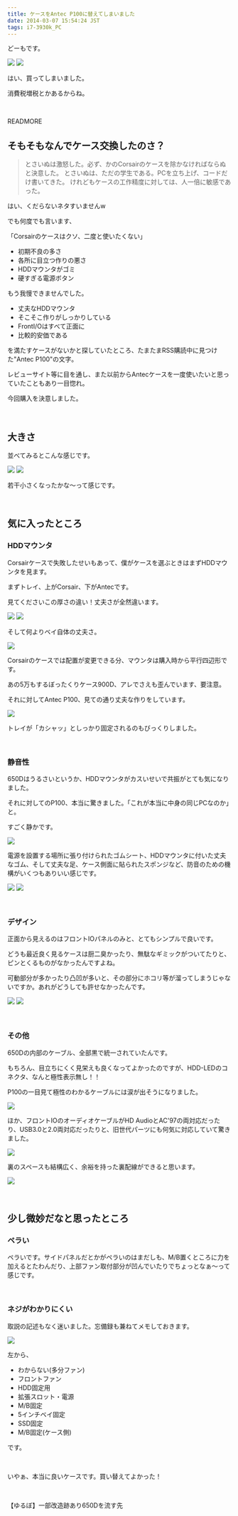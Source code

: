 ```yaml
---
title: ケースをAntec P100に替えてしまいました
date: 2014-03-07 15:54:24 JST
tags: i7-3930k_PC
---
```

どーもです。

<img src="https://lh5.googleusercontent.com/-XoKivWIxV-E/UxlZ2n5NcBI/AAAAAAAADBo/889Z-pZBzoI/s640/IMG_1631.JPG" />

<img src="https://lh4.googleusercontent.com/-FijF9e1kEAw/UxlZ1-Dv3PI/AAAAAAAADBs/jEuuzZ2dooA/s640/IMG_1632.JPG" />

はい、買ってしまいました。

消費税増税とかあるからね。

&nbsp;

READMORE

## そもそもなんでケース交換したのさ？

> とさいぬは激怒した。必ず、かのCorsairのケースを除かなければならぬと決意した。
> とさいぬは、ただの学生である。PCを立ち上げ、コードだけ書いてきた。
> けれどもケースの工作精度に対しては、人一倍に敏感であった。

はい、くだらないネタすいませんw

でも何度でも言います、

「Corsairのケースはクソ、二度と使いたくない」

* 初期不良の多さ
* 各所に目立つ作りの悪さ
* HDDマウンタがゴミ
* 硬すぎる電源ボタン

もう我慢できませんでした。

* 丈夫なHDDマウンタ
* そこそこ作りがしっかりしている
* FrontI/Oはすべて正面に
* 比較的安価である

を満たすケースがないかと探していたところ、たまたまRSS購読中に見つけた"Antec P100"の文字。

レビューサイト等に目を通し、また以前からAntecケースを一度使いたいと思っていたこともあり一目惚れ。

今回購入を決意しました。

&nbsp;

## 大きさ
並べてみるとこんな感じです。

<img src="https://lh3.googleusercontent.com/-H5O219_iTb8/UxlgFrA3WcI/AAAAAAAADC8/Fho6XuWVX_o/s640/IMG_1647.JPG" />

<img src="https://lh3.googleusercontent.com/-FFPyzXu2m8U/UxlgUaKgqFI/AAAAAAAADDI/-hBoEkBqL5E/s640/IMG_1648.JPG" />

若干小さくなったかな〜って感じです。

&nbsp;

## 気に入ったところ

### HDDマウンタ
Corsairケースで失敗したせいもあって、僕がケースを選ぶときはまずHDDマウンタを見ます。

まずトレイ、上がCorsair、下がAntecです。

見てくださいこの厚さの違い！丈夫さが全然違います。

<img src="https://lh4.googleusercontent.com/-lQ00IRfAIwg/UxlgF2H_IbI/AAAAAAAADDA/4dSMwp3wPLA/s640/IMG_1646.JPG" />

<img src="https://lh3.googleusercontent.com/-vsBALNiZ9kE/UxlgE9iOy5I/AAAAAAAADCw/8dJwC0zfXdU/s640/IMG_1645.JPG" />

そして何よりベイ自体の丈夫さ。

<img src="https://lh5.googleusercontent.com/--RsFqD_rkv0/UxlgXPGPd6I/AAAAAAAADDQ/xVaAret4LVA/s640/IMG_1649.JPG" />

Corsairのケースでは配置が変更できる分、マウンタは購入時から平行四辺形です。

あの5万もするぼったくりケース900D、アレでさえも歪んでいます、要注意。

それに対してAntec P100、見ての通り丈夫な作りをしています。

<img src="https://lh3.googleusercontent.com/-Ogw0EukcURs/UxlaNGTx2rI/AAAAAAAADCE/dP2ecK1_KM0/s640/IMG_1637.JPG" />

トレイが「カシャッ」としっかり固定されるのもびっくりしました。

&nbsp;

### 静音性
650Dはうるさいというか、HDDマウンタがカスいせいで共振がとても気になりました。

それに対してのP100、本当に驚きました。「これが本当に中身の同じPCなのか」と。

すごく静かです。

<img src="https://lh6.googleusercontent.com/-CimvKES9jkU/UxlaKp9WFgI/AAAAAAAADB0/xOIsifRV6Mc/s640/IMG_1640.JPG" />

電源を設置する場所に張り付けられたゴムシート、HDDマウンタに付いた丈夫なゴム、そして丈夫な足、ケース側面に貼られたスポンジなど、防音のための機構がいくつもありいい感じです。

<img src="https://lh6.googleusercontent.com/-7hk661RAqJQ/UxladR0fR8I/AAAAAAAADCU/anqRJi7_zSs/s640/IMG_1642.JPG" />

<img src="https://lh5.googleusercontent.com/-JyM6dG-JIRI/UxlacEOLFaI/AAAAAAAADCM/hzBrroZ-N08/s640/IMG_1641.JPG" />

&nbsp;

### デザイン
正面から見えるのはフロントIOパネルのみと、とてもシンプルで良いです。

どうも最近良く見るケースは厨二臭かったり、無駄なギミックがついてたりと、ピンとくるものがなかったんですよね。

可動部分が多かったり凸凹が多いと、その部分にホコリ等が溜ってしまうじゃないですか。あれがどうしても許せなかったんです。

<img src="https://lh5.googleusercontent.com/-7ghQ34cIZnw/UxlZ0QSuc7I/AAAAAAAADBc/ceabgsSs61M/s640/IMG_1633.JPG" />

<img src="https://lh6.googleusercontent.com/-WXZjVspfqZ4/UxlaLxB9amI/AAAAAAAADB8/CCk6LGV94r4/s640/IMG_1634.JPG" />

&nbsp;

### その他
650Dの内部のケーブル、全部黒で統一されていたんです。

もちろん、目立ちにくく見栄えも良くなってよかったのですが、HDD-LEDのコネクタ、なんと極性表示無し！！

P100の一目見て極性のわかるケーブルには涙が出そうになりました。

<img src="https://lh3.googleusercontent.com/-tgXncYV6OTE/UxlJ5hAzE9I/AAAAAAAADAA/RWGVybqtP6c/s640/IMG_1607.JPG" />

ほか、フロントIOのオーディオケーブルがHD AudioとAC'97の両対応だったり、USB3.0と2.0両対応だったりと、旧世代パーツにも何気に対応していて驚きました。

<img src="https://lh5.googleusercontent.com/-TTBwGeaw1fk/UxlKFmvlT7I/AAAAAAAADAI/uv7CZ95jhOU/s640/IMG_1613.JPG" />

裏のスペースも結構広く、余裕を持った裏配線ができると思います。

<img src="https://lh6.googleusercontent.com/-sTMBbusl0M4/UxlKJlNqXdI/AAAAAAAADAQ/4sP_Ud31CM0/s640/IMG_1625.JPG" />

&nbsp;

## 少し微妙だなと思ったところ

### ペラい
ペラいです。サイドパネルだとかがペラいのはまだしも、M/B置くところに力を加えるとたわんだり、上部ファン取付部分が凹んでいたりでちょっとなぁ〜って感じです。

&nbsp;

### ネジがわかりにくい
取説の記述もなく迷いました。忘備録も兼ねてメモしておきます。

<img src="https://lh4.googleusercontent.com/-WIFbzKUjLtI/UxlR8d0RDnI/AAAAAAAADBI/GK6ZIJb4k5o/s640/IMG_1609.JPG" />

左から、

* わからない(多分ファン)
* フロントファン
* HDD固定用
* 拡張スロット・電源
* M/B固定
* 5インチベイ固定
* SSD固定
* M/B固定(ケース側)

です。

&nbsp;

いやぁ、本当に良いケースです。買い替えてよかった！

&nbsp;

【ゆるぼ】一部改造跡あり650Dを流す先
